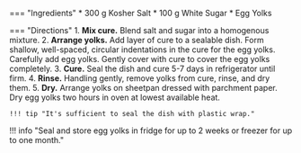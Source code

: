=== "Ingredients"
    * 300 g Kosher Salt
    * 100 g White Sugar
    * Egg Yolks

=== "Directions"
    1. **Mix cure.** Blend salt and sugar into a homogenous mixture.
    2. **Arrange yolks.** Add layer of cure to a sealable dish. Form shallow, well-spaced, circular indentations in the cure for the egg yolks. Carefully add egg yolks. Gently cover with cure to cover the egg yolks completely.
    3. **Cure.** Seal the dish and cure 5-7 days in refrigerator until firm.
    4. **Rinse.** Handling gently, remove yolks from cure, rinse, and dry them.
    5. **Dry.** Arrange yolks on sheetpan dressed with parchment paper. Dry egg yolks two hours in oven at lowest available heat.

    !!! tip "It's sufficient to seal the dish with plastic wrap."

!!! info "Seal and store egg yolks in fridge for up to 2 weeks or freezer for up to one month."

[^guga]:
    Tosta, Gustavo. ["The Best FILET MIGNON I ever made, WOW!"](https://www.youtube.com/watch?v=PVPaHdXj9U4) _YouTube: Guga Foods._ 19 August 2020.
[^weissman]:
    Weissman, Joshua. ["How To Make Easy Cured Egg Yolks."](https://www.youtube.com/watch?v=a-F-WSRTzC4) _YouTube._ 7 June 2019.

